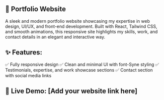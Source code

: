 ## 🎨 Portfolio Website
A sleek and modern portfolio website showcasing my expertise in web design, UI/UX, and front-end development. Built with React, Tailwind CSS, and smooth animations, this responsive site highlights my skills, work, and contact details in an elegant and interactive way.

## ✨ Features:
✅ Fully responsive design
✅ Clean and minimal UI with font-Syne styling
✅ Testimonials, expertise, and work showcase sections
✅ Contact section with social media links

## 🔗 Live Demo: [Add your website link here]
